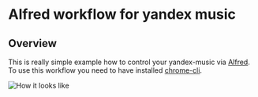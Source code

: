 # Alfred workflow for yandex music
## Overview
This is really simple example how to control your yandex-music via [Alfred](https://www.alfredapp.com/). To use this workflow you need to have installed [chrome-cli](https://github.com/prasmussen/chrome-cli).

![How it looks like](/../screenshots/screenshots/look.png?raw=true "How it looks like")
<!-- https://raw.github.com/ryanmaxwell/iArrived/master/Screenshots/Settings.png -->